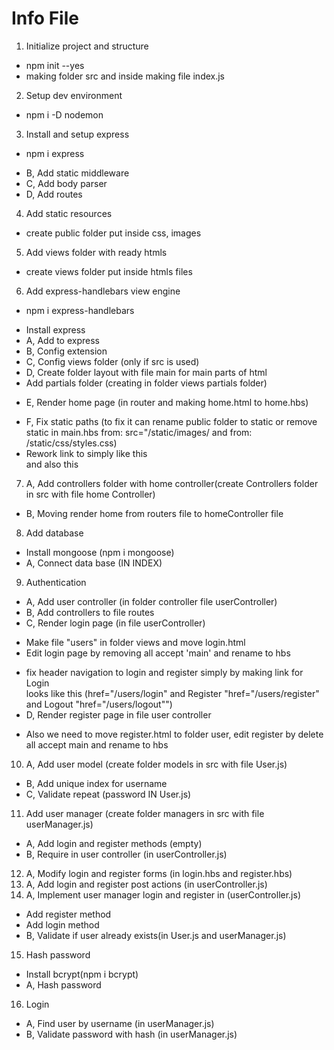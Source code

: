 # Info File

1. Initialize project and structure
 - npm init --yes
 - making folder src and inside making file index.js
2. Setup dev environment
 - npm i -D nodemon
3. Install and setup express
 - npm i express
 * B, Add static middleware
 * C, Add body parser
 * D, Add routes
4. Add static resources 
 - create public folder put inside css, images
5. Add views folder with ready htmls
 - create views folder put inside htmls files
6. Add express-handlebars view engine
 - npm i express-handlebars
 * Install express
 * A, Add to express
 * B, Config extension
 * C, Config views folder (only if src is used)
 * D, Create folder layout with file main for main parts of html 
 * Add partials folder (creating in folder views partials folder)
 - E, Render home page (in router and making home.html to home.hbs)
 * F, Fix static paths (to fix it can rename public folder to static or remove  
    static in main.hbs from: src="/static/images/ and from: /static/css/styles.css)
  * Rework link to <!-- Link to Home Page --> simply like this <!--('<a href="/">' -->   
    and also this <!-- <a class="home" href="/">") -->
7. A, Add controllers folder with home controller(create Controllers folder in src with file home Controller) 
 - B, Moving render home from routers file to homeController file
8. Add database 
 * Install mongoose (npm i mongoose)
 * A, Connect data base (IN INDEX)
9. Authentication
 * A, Add user controller (in folder controller file userController)
 * B, Add controllers to file routes
 * C, Render login page (in file userController)
 - Make file "users" in folder views and move login.html
 - Edit login page by removing all accept 'main' and rename to hbs
 * fix header navigation to login and register simply by making link for Login    
   looks like this (href="/users/login" and Register "href="/users/register" and Logout "href="/users/logout"")
 * D, Render register page in file user controller
 - Also we need to move register.html to folder user, edit register by delete all accept main and rename to hbs
10. A, Add user model (create folder models in src with file User.js)
 * B, Add unique index for username
 * C, Validate repeat (password IN User.js)
11. Add user manager (create folder managers in src with file userManager.js)
 * A, Add login and register methods (empty)
 * B, Require in user controller (in userController.js)
12. A, Modify login and register forms (in login.hbs and register.hbs) 
13. A, Add login and register post actions (in userController.js)
14. A, Implement user manager login and register in (userController.js)
  * Add register method
  * Add login method
  * B, Validate if user already exists(in User.js and userManager.js)
15. Hash password
  * Install bcrypt(npm i bcrypt)
  * A, Hash password
16. Login
  * A, Find user by username (in userManager.js)
  * B, Validate password with hash (in userManager.js)